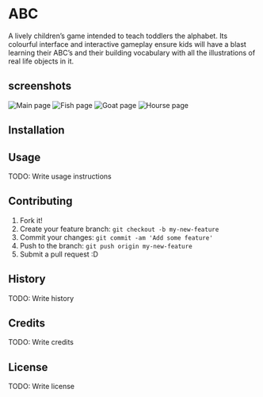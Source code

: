 
# ABC
A lively children’s game intended to teach toddlers the alphabet. Its colourful interface and interactive gameplay ensure kids will have a blast learning their ABC’s and their building vocabulary with all the illustrations of real life objects in it.

## screenshots
![Main page](https://lh3.googleusercontent.com/UDaI4RjKsEKK5Hkibpguh8i2tfvcPat1eCS_fltQpjBNd0eSeE1YpZG7XbYnGq6ARA=h300-rw   "Title Page") ![Fish page](https://lh3.googleusercontent.com/1WzMJyr3Yj61LWFymyYFn1SGvZFD7qDR8sLvtpqKNV9oCtos4nsB6wAuM1Gbbvn7CAM=h300-rw "F button click") ![Goat page](https://lh3.googleusercontent.com/GSaUevsQA4U94eK0fiOI-KhmyQDE21MfSJL8SlBULfqgbI7-maW1o5jq_A3Y7DCpRA=h300-rw "G button click") ![Hourse page](https://lh3.googleusercontent.com/B_XE72Hn-0mQ_ZfDlzeZZaxyTR1-18c-F_knoKa6hMzHVJgDMFHy0bN-fOhqM9MZxQ=h300-rw "H button click") 



## Installation

## Usage
TODO: Write usage instructions
## Contributing
1. Fork it!
2. Create your feature branch: `git checkout -b my-new-feature`
3. Commit your changes: `git commit -am 'Add some feature'`
4. Push to the branch: `git push origin my-new-feature`
5. Submit a pull request :D
## History
TODO: Write history
## Credits
TODO: Write credits
## License
TODO: Write license
